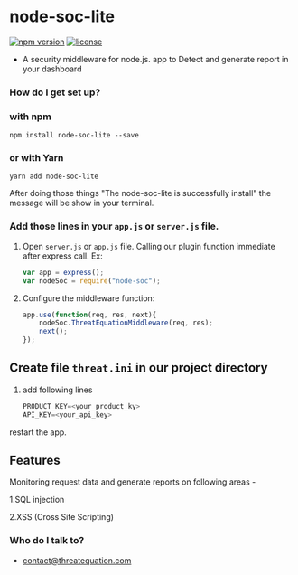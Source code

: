 # node-soc-lite #

[![npm version](https://img.shields.io/npm/v/node-soc-lite.svg?style=flat-square)](https://www.npmjs.org/package/node-soc-lite)
[![license](https://badgen.net/badge/license/ISC/blue)](https://www.npmjs.org/package/node-soc-lite)

* A security middleware for node.js. app to Detect and generate report in your dashboard

### How do I get set up? ###

### with npm ###

`npm install node-soc-lite --save`

### or with Yarn ###

`yarn add node-soc-lite`

After doing those things "The node-soc-lite is successfully install" the message will be show in your terminal.

### Add those lines in your `app.js` or `server.js` file. ###

1. Open `server.js` or `app.js` file. Calling our plugin function immediate after express call. Ex:

    
    ```javascript
    var app = express();
    var nodeSoc = require("node-soc");
    ```
 
2. Configure the middleware function:

    ```javascript
    app.use(function(req, res, next){
        nodeSoc.ThreatEquationMiddleware(req, res);
        next();
    });
    ```


## Create file `threat.ini` in our project directory ##

1. add following lines

    ```javascript
    PRODUCT_KEY=<your_product_ky>
    API_KEY=<your_api_key>
    ```
   
restart the app.

## Features ##

Monitoring request data and generate reports on following areas -

1.SQL injection

2.XSS (Cross Site Scripting)


### Who do I talk to? ###

* contact@threatequation.com

